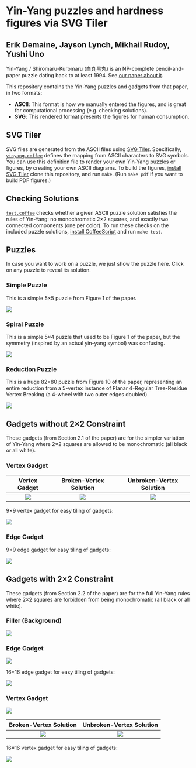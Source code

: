 # Yin-Yang puzzles and hardness figures via SVG Tiler

## Erik Demaine, Jayson Lynch, Mikhail Rudoy, Yushi Uno

Yin-Yang / Shiromaru-Kuromaru (白丸黒丸)
is an NP-complete pencil-and-paper puzzle dating back to at least 1994.
See [our paper about it](https://erikdemaine.org/papers/YinYang_CCCG2021/).

This repository contains the Yin-Yang puzzles and gadgets from that paper,
in two formats:

* **ASCII**: This format is how we manually entered the figures, and is great for
  computational processing (e.g. checking solutions).
* **SVG**: This rendered format presents the figures for human consumption.

## SVG Tiler

SVG files are generated from the ASCII files using
[SVG Tiler](https://github.com/edemaine/svgtiler).
Specifically, [`yinyang.coffee`](yinyang.coffee) defines the mapping from
ASCII characters to SVG symbols.
You can use this definition file to render your own Yin-Yang puzzles or figures,
by creating your own ASCII diagrams.
To build the figures,
[install SVG Tiler](https://github.com/edemaine/svgtiler#installation)
clone this repository, and run `make`.
(Run `make pdf` if you want to build PDF figures.)

## Checking Solutions

[`test.coffee`](test.coffee) checks whether a given ASCII puzzle solution
satisfies the rules of Yin-Yang: no monochromatic 2&times;2 squares, and
exactly two connected components (one per color).
To run these checks on the included puzzle solutions,
[install CoffeeScript](https://coffeescript.org/) and run `make test`.

## Puzzles

In case you want to work on a puzzle, we just show the puzzle here.
Click on any puzzle to reveal its solution.

### Simple Puzzle

This is a simple 5&times;5 puzzle from Figure 1 of the paper.

[![](puzzles/simple_puzzle.svg)](puzzles/simple_solved.svg)

### Spiral Puzzle

This is a simple 5&times;4 puzzle that used to be Figure 1 of the paper,
but the symmetry (inspired by an actual yin-yang symbol) was confusing.

[![](puzzles/spiral_puzzle.svg)](puzzles/spiral_solved.svg)

### Reduction Puzzle

This is a huge 82&times;80 puzzle from Figure 10 of the paper,
representing an entire reduction from a 5-vertex instance of
Planar 4-Regular Tree-Residue Vertex Breaking
(a 4-wheel with two outer edges doubled).

[![](puzzles/big_example_16x16.svg)](puzzles/big_example_16x16_solved.svg)

## Gadgets without 2&times;2 Constraint

These gadgets (from Section 2.1 of the paper) are for the simpler variation of
Yin-Yang where 2&times;2 squares are allowed to be monochromatic (all black
or all white).

### Vertex Gadget

Vertex Gadget | Broken-Vertex Solution | Unbroken-Vertex Solution
:----:|:----:|:----:
![](gadgets/nothin_TRVB_gadget.svg) | ![](gadgets/nothin_TRVB_gadget_broken.svg) | ![](gadgets/nothin_TRVB_gadget_unbroken.svg)

9&times;9 vertex gadget for easy tiling of gadgets:

![](gadgets/nothin_TRVB_gadget_9x9.svg)

### Edge Gadget

9&times;9 edge gadget for easy tiling of gadgets:

![](gadgets/nothin_edge_9x9.svg)

## Gadgets with 2&times;2 Constraint

These gadgets (from Section 2.2 of the paper) are for the full Yin-Yang rules
where 2&times;2 squares are forbidden from being monochromatic (all black
or all white).

### Filler (Background)

![](gadgets/filler.svg)

### Edge Gadget

![](gadgets/edge_gadget.svg)

16&times;16 edge gadget for easy tiling of gadgets:

![](gadgets/edge_16x16.svg)

### Vertex Gadget

![](gadgets/TRVB_gadget.svg)

Broken-Vertex Solution | Unbroken-Vertex Solution
:----:|:----:
![](gadgets/TRVB_gadget_broken.svg) | ![](gadgets/TRVB_gadget_unbroken.svg)

16&times;16 vertex gadget for easy tiling of gadgets:

![](gadgets/TRVB_gadget_16x16.svg)

